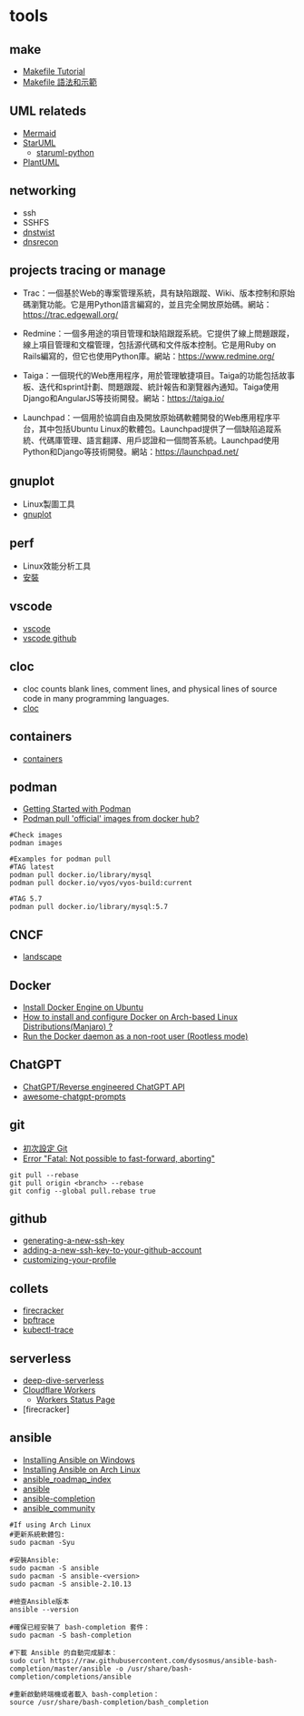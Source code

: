 # tools

## make

* [Makefile Tutorial](https://makefiletutorial.com/)
* [Makefile 語法和示範](https://hackmd.io/@sysprog/SySTMXPvl)

## UML relateds

* [Mermaid](https://mermaid.js.org/)
* [StarUML](https://staruml.io/)
    * [staruml-python](https://github.com/niklauslee/staruml-python)
* [PlantUML](https://plantuml.com/)

## networking

* ssh
* SSHFS
* [dnstwist](https://github.com/elceef/dnstwist)
* [dnsrecon](https://salsa.debian.org/pkg-security-team/dnsrecon)

## projects tracing or manage

* Trac：一個基於Web的專案管理系統，具有缺陷跟蹤、Wiki、版本控制和原始碼瀏覽功能。它是用Python語言編寫的，並且完全開放原始碼。網站：https://trac.edgewall.org/

* Redmine：一個多用途的項目管理和缺陷跟蹤系統。它提供了線上問題跟蹤，線上項目管理和文檔管理，包括源代碼和文件版本控制。它是用Ruby on Rails編寫的，但它也使用Python庫。網站：https://www.redmine.org/

* Taiga：一個現代的Web應用程序，用於管理敏捷項目。Taiga的功能包括故事板、迭代和sprint計劃、問題跟蹤、統計報告和瀏覽器內通知。Taiga使用Django和AngularJS等技術開發。網站：https://taiga.io/

* Launchpad：一個用於協調自由及開放原始碼軟體開發的Web應用程序平台，其中包括Ubuntu Linux的軟體包。Launchpad提供了一個缺陷追蹤系統、代碼庫管理、語言翻譯、用戶認證和一個問答系統。Launchpad使用Python和Django等技術開發。網站：https://launchpad.net/

## gnuplot

* Linux製圖工具
* [gnuplot](https://hackmd.io/@sysprog/gnu-linux-dev/https%3A%2F%2Fhackmd.io%2Fs%2FSkwp-alOg)

## perf

* Linux效能分析工具
* [安裝](https://hackmd.io/@sysprog/gnu-linux-dev/https%3A%2F%2Fhackmd.io%2Fs%2FB11109rdg#%E5%AE%89%E8%A3%9D)

## vscode

* [vscode](https://code.visualstudio.com/)
* [vscode github](https://github.com/microsoft/vscode)

## cloc

* cloc counts blank lines, comment lines, and physical lines of source code in many programming languages.
* [cloc](https://github.com/AlDanial/cloc)

## containers

* [containers](https://github.com/containers/)

## podman

* [Getting Started with Podman](https://podman.io/getting-started/)
* [Podman pull 'official' images from docker hub?](https://stackoverflow.com/questions/69162077/podman-pull-official-images-from-docker-hub)

```shell
#Check images
podman images

#Examples for podman pull
#TAG latest
podman pull docker.io/library/mysql
podman pull docker.io/vyos/vyos-build:current

#TAG 5.7
podman pull docker.io/library/mysql:5.7
```

## CNCF

* [landscape](https://landscape.cncf.io/)

## Docker

* [Install Docker Engine on Ubuntu](https://docs.docker.com/engine/install/ubuntu/)
* [How to install and configure Docker on Arch-based Linux Distributions(Manjaro) ?](https://www.geeksforgeeks.org/how-to-install-and-configure-docker-on-arch-based-linux-distributionsmanjaro/)
* [Run the Docker daemon as a non-root user (Rootless mode)](https://docs.docker.com/engine/security/rootless/)

## ChatGPT

* [ChatGPT/Reverse engineered ChatGPT API](https://github.com/acheong08/ChatGPT)
* [awesome-chatgpt-prompts](https://github.com/f/awesome-chatgpt-prompts)

## git

* [初次設定 Git](https://git-scm.com/book/zh-tw/v2/%E9%96%8B%E5%A7%8B-%E5%88%9D%E6%AC%A1%E8%A8%AD%E5%AE%9A-Git)
* [Error "Fatal: Not possible to fast-forward, aborting"](https://stackoverflow.com/questions/13106179/error-fatal-not-possible-to-fast-forward-aborting)

```git
git pull --rebase
git pull origin <branch> --rebase
git config --global pull.rebase true
```

## github

* [generating-a-new-ssh-key](https://docs.github.com/en/authentication/connecting-to-github-with-ssh/generating-a-new-ssh-key-and-adding-it-to-the-ssh-agent?platform=linux#generating-a-new-ssh-key)
* [adding-a-new-ssh-key-to-your-github-account](https://docs.github.com/en/authentication/connecting-to-github-with-ssh/adding-a-new-ssh-key-to-your-github-account?tool=webui)
* [customizing-your-profile](https://docs.github.com/en/account-and-profile/setting-up-and-managing-your-github-profile/customizing-your-profile/managing-your-profile-readme)

## collets

* [firecracker](https://github.com/firecracker-microvm/firecracker)
* [bpftrace](https://github.com/iovisor/bpftrace)
* [kubectl-trace](https://github.com/iovisor/kubectl-trace)

## serverless

* [deep-dive-serverless](https://aws.amazon.com/tw/getting-started/deep-dive-serverless/)
* [Cloudflare Workers](https://workers.cloudflare.com/)
    * [Workers Status Page](https://workers.cloudflare.com/built-with/projects/status-page)
* [firecracker]

## ansible

* [Installing Ansible on Windows](https://docs.ansible.com/ansible/latest/installation_guide/installation_distros.html#installing-ansible-on-windows)
* [Installing Ansible on Arch Linux](https://wiki.archlinux.org/title/Ansible#Installation)
* [ansible_roadmap_index](https://docs.ansible.com/ansible/latest/roadmap/ansible_roadmap_index.html)
* [ansible](https://github.com/ansible/ansible)
* [ansible-completion](https://github.com/dysosmus/ansible-completion)
* [ansible_community](https://docs.ansible.com/ansible_community.html)

```shell
#If using Arch Linux
#更新系統軟體包:
sudo pacman -Syu

#安裝Ansible:
sudo pacman -S ansible
sudo pacman -S ansible-<version>
sudo pacman -S ansible-2.10.13

#檢查Ansible版本
ansible --version

#確保已經安裝了 bash-completion 套件：
sudo pacman -S bash-completion

#下載 Ansible 的自動完成腳本：
sudo curl https://raw.githubusercontent.com/dysosmus/ansible-bash-completion/master/ansible -o /usr/share/bash-completion/completions/ansible

#重新啟動終端機或者載入 bash-completion：
source /usr/share/bash-completion/bash_completion
```